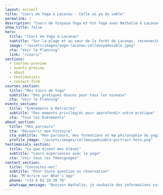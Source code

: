 ```yaml
---
layout: accueil
title: "Cours de Yoga à Lacanau - Celle où ya du sable"
permalink: /
description: "Cours de Vinyasa Yoga et Yin Yoga avec Nathalie à Lacanau. Trouvez votre équilibre dans un cadre naturel exceptionnel."
show_title: false
hero:
  title: "Cours de Yoga à Lacanau"
  subtitle: "Sur la plage et au cœur de la forêt de Lacanau, reconnectez-vous à l’essentiel lors de votre pratique"
  image: "/assets/images/yoga-lacanau-celleouyadusable.jpeg"
  cta: "Voir le Planning"
  link: "/cours/"
sections:
  - courses-preview
  - events-preview
  - about
  - testimonials
  - contact-form
courses_section:
  title: "Mes Cours de Yoga"
  subtitle: "Des pratiques douces pour tous les niveaux"
  cta: "Voir le Planning"
events_section:
  title: "Évènements & Retraites"
  subtitle: "Des moments privilégiés pour approfondir votre pratique"
  cta: "Tous les Évènements"
about_section:
  title: "Mon parcours"
  cta: "Découvrir mon histoire"
  cta_subtitle: "Mon parcours, mes formations et ma philosophie du yoga"
  profile_image: "/assets/images/celleouyadusable-portrait-hero.png"
testimonials_section:
  title: "Ce que disent mes élèves"
  subtitle: "Leurs expériences avec le yoga"
  cta: "Voir tous les Témoignages"
contact_section:
  title: "Contactez-moi"
  subtitle: "Pour toute question ou réservation"
  cta: "M'écrire sur What's app"
  phone: "+33 6 01 28 30 70"
  whatsapp_message: "Bonjour Nathalie, je souhaite des informations sur vos cours de yoga. Merci"
---
```


